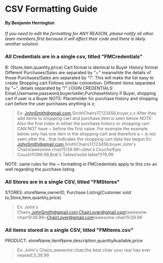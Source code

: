 # CSV Formatting Guide

#### By Benjamin Herrington

*If you need to edit the formatting for ANY REASON, please notify all other team members first because it will affect their code and there is likely another solution.*

### All Credentials are in a single csv, titled "FMCredentials"
B: (Store,item,quantity,price) 
Cart format is identical to Buyer History format
Different Purchases/Sales are separated by "~" meanwhile the details of those Purchases/Sales are separated by "!". This will make the list easy to create
Shopping cart Follows similar convention. Different items separated by "~", details separated by "!"
LOGIN CREDENTIALS: Email,Username,password,buyer/seller,PurchaseHistory if Buyer, shopping cart if user is a Buyer
NOTE: Placeholder for purchase history and shopping cart before the user purchases anything is x; 
> Ex: JohnSmith@gmail.com,SmithChairs17,123456,buyer,x,x
After they add items to shopping cart and purchase item is seen below
NOTE: Also the first index in either the purchase history or shopping cart CAN NOT have ~ before the first value.
For example the example below only has one item in the shopping cart and therefore a ~ is not seen after the , that indicates the shopping cart data has begun
> Ex: JohnSmith@gmail.com,SmithChairs17,123456,buyer,John's Chairs!awesome chair!5!39.99~John's Couchs!Epic Couch!1!399.99,Bob's Tables!solid table!1!79.99


NOTE: same rules for the ~ formatting in FMCredentials apply to this csv as well regarding the purchase listing
### All Stores are in a single CSV, titled "FMStores"
STORES: storeName,ownerID, Purchase Listing(Customer sold to,Store,item,quantity,price)
> Ex: John's Chairs,JohnSmith@gmail.com,ChairLover@gmail.com!awesome chair!5!39.99~ChairLover@gmail.com!awesome chair!5!39.99

### All items stored in a single CSV, titled "FMItems.csv"
PRODUCT: storeName,itemName,description,quantityAvailable,price
> Ex: John's Chairs,awesome chair,the best chair your rear has ever neared!,5,39.99

